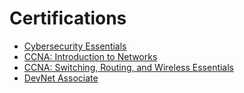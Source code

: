 # Certifications
- [Cybersecurity Essentials](https://shorturl.at/JyRsl)
- [CCNA: Introduction to Networks](https://shorturl.at/9EcTe)
- [CCNA: Switching, Routing, and Wireless Essentials](https://shorturl.at/W1vzb)
- [DevNet Associate](https://shorturl.at/ZPQy8)
  

